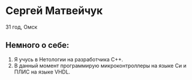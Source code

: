# Сергей Матвейчук
31 год, Омск

## Немного о себе:

1. Я учусь в Нетологии на разработчика C++.
2. В данный момент программирую микроконтроллеры на языке Си и ПЛИС на языке VHDL.